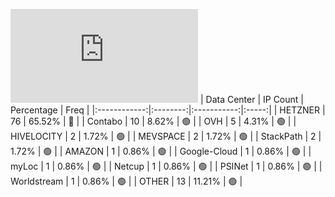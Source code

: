 ![Diagramm](https://github.com/obajay/StateSync-snapshots/blob/main/Projects/Uptick/1/README.md)
| Data Center | IP Count | Percentage | Freq |
|:------------:|:--------:|:-----------:|:-----:|
| HETZNER | 76 | 65.52% | 🔴 |
| Contabo | 10 | 8.62% | 🟢 |
| OVH | 5 | 4.31% | 🟢 |
| HIVELOCITY | 2 | 1.72% | 🟢 |
| MEVSPACE | 2 | 1.72% | 🟢 |
| StackPath | 2 | 1.72% | 🟢 |
| AMAZON | 1 | 0.86% | 🟢 |
| Google-Cloud | 1 | 0.86% | 🟢 |
| myLoc | 1 | 0.86% | 🟢 |
| Netcup | 1 | 0.86% | 🟢 |
| PSINet | 1 | 0.86% | 🟢 |
| Worldstream | 1 | 0.86% | 🟢 |
| OTHER | 13 | 11.21% | 🟢 |